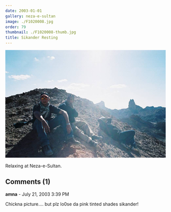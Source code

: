 ```yaml
---
date: 2003-01-01
gallery: neza-e-sultan
image: ./F1020008.jpg
order: 79
thumbnail: ./F1020008-thumb.jpg
title: Sikander Resting
---
```


![Sikander Resting](./F1020008.jpg)

Relaxing at Neza-e-Sultan.

<div id="comments">

## Comments (1)

<div id="comment">

**amna** - July 21, 2003  3:39 PM

Chickna picture.... but plz lo0se da pink tinted shades sikander!

</div>

</div>